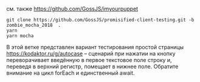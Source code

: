 см. также https://github.com/GossJS/imyourpuppet

```
git clone https://github.com/GossJS/promisified-client-testing.git -b zombie_mocha_2018  .
yarn
yarn mocha
```

В этой ветке представлен вариант тестирования простой страницы https://kodaktor.ru/g/autocase – сценарий при нажатии на кнопку переворачивает введённую в первое текстовое поле строку и, переведя в верхний регистр, помещает в нижнее поле. Обратите внимание на цикл forEach и единственный await.


